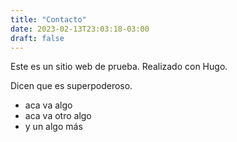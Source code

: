 ```yaml
---
title: "Contacto"
date: 2023-02-13T23:03:18-03:00
draft: false
---
```


Este es un sitio web de prueba.
Realizado con Hugo.

Dicen que es superpoderoso.
- aca va algo
- aca va otro algo
- y un algo más